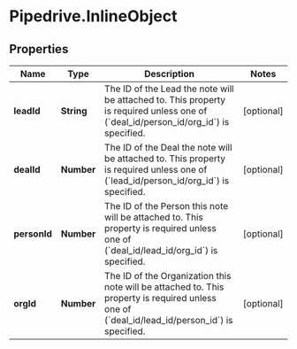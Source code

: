 # Pipedrive.InlineObject

## Properties

Name | Type | Description | Notes
------------ | ------------- | ------------- | -------------
**leadId** | **String** | The ID of the Lead the note will be attached to. This property is required unless one of (&#x60;deal_id/person_id/org_id&#x60;) is specified. | [optional] 
**dealId** | **Number** | The ID of the Deal the note will be attached to. This property is required unless one of (&#x60;lead_id/person_id/org_id&#x60;) is specified. | [optional] 
**personId** | **Number** | The ID of the Person this note will be attached to. This property is required unless one of (&#x60;deal_id/lead_id/org_id&#x60;) is specified. | [optional] 
**orgId** | **Number** | The ID of the Organization this note will be attached to. This property is required unless one of (&#x60;deal_id/lead_id/person_id&#x60;) is specified. | [optional] 


